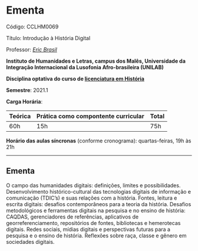 # Ementa

Código: CCLHM0069

Título: Introdução à História Digital

Professor: [_Eric Brasil_](https://ericbrasiln.github.io)

**Instituto de Humanidades e Letras, campus dos Malês, Universidade da Integração Internacional da Lusofonia Afro-brasileira (UNILAB)**

**Disciplina optativa do curso de [licenciatura em História](http://historia.males.unilab.edu.br/)**

**Semestre**: 2021.1

**Carga Horária**:

| Teórica             | Prática como compontente curricular         | Total |
|:--------------------|:------------------|:---------|
| 60h | 15h | 75h |

**Horário das aulas síncronas** (conforme cronograma): quartas-feiras, 19h às 21h

***

## Ementa

O campo das humanidades digitais: definições, limites e possibilidades. Desenvolvimento histórico-cultural das tecnologias digitais de informação e comunicação (TDIC’s) e suas relações com a história. Fontes, leitura e escrita digitais: desafios contemporâneos para a teoria da história. Desafios metodológicos e ferramentas digitais na pesquisa e no ensino de história: CAQDAS, gerenciadores de referências, aplicativos de georreferenciamento, repositórios de fontes, bibliotecas e hemerotecas digitais. Redes sociais, mídias digitais e perspectivas futuras para a pesquisa e o ensino de história. Reflexões sobre raça, classe e gênero em sociedades digitais.
